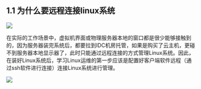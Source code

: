 ## 1.1 为什么要远程连接linux系统

![](blob:https://www.gitbook.com/05059a7e-67fa-44bb-8ef5-87653449c13f)

在实际的工作场景中，虚拟机界面或物理服务器本地的窗口都是很少能够接触到的，因为服务器装完系统后，都要拉到IDC机房托管，如果是购买了云主机，更碰不到服务器本地显示器了，此时只能通过远程连接的方式管理Linux系统。因此，在装好Linux系统后，学习Linux运维的第一步应该是配置好客户端软件远程（通过ssh软件进行连接）连接Linux系统进行管理。

![](blob:https://www.gitbook.com/a53ef25d-4710-4021-9ed4-91ab3aa5afa9)  


